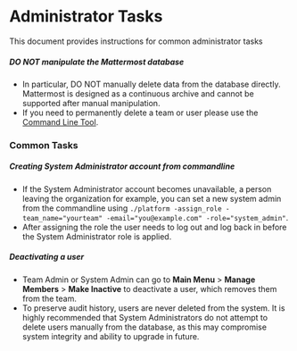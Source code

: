 # Administrator Tasks 

This document provides instructions for common administrator tasks

##### **DO NOT manipulate the Mattermost database**
  - In particular, DO NOT manually delete data from the database directly. Mattermost is designed as a continuous archive and cannot be supported after manual manipulation.
  - If you need to permanently delete a team or user please use the [Command Line Tool](http://docs.mattermost.com/administration/command-line-tools.html).

### Common Tasks

##### Creating System Administrator account from commandline
  - If the System Administrator account becomes unavailable, a person leaving the organization for example, you can set a new system admin from the commandline using `./platform -assign_role -team_name="yourteam" -email="you@example.com" -role="system_admin"`. 
  - After assigning the role the user needs to log out and log back in before the System Administrator role is applied.

##### Deactivating a user 

  - Team Admin or System Admin can go to **Main Menu** > **Manage Members** > **Make Inactive** to deactivate a user, which removes them from the team. 
  - To preserve audit history, users are never deleted from the system. It is highly recommended that System Administrators do not attempt to delete users manually from the database, as this may compromise system integrity and ability to upgrade in future. 
